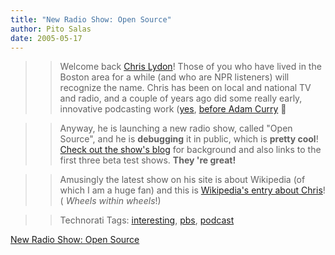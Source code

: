 ```yaml
---
title: "New Radio Show: Open Source"
author: Pito Salas
date: 2005-05-17
---
```



>>

>> Welcome back [Chris
Lydon](<http://en.wikipedia.org/wiki/Christopher_Lydon>)! Those of you who
have lived in the Boston area for a while (and who are NPR listeners) will
recognize the name. Chris has been on local and national TV and radio, and a
couple of years ago did some really early, innovative podcasting work
([yes](<http://en.wikipedia.org/wiki/Podcasting>), [before Adam
Curry](<http://archive.scripting.com/2005/05/14#When:8:02:28AM>) 🙂

>>

>> Anyway, he is launching a new radio show, called "Open Source", and he is
**debugging** it in public, which is **pretty cool**! [Check out the show's
blog](<http://www.radioopensource.org/>) for background and also links to the
first three beta test shows. **They 're great!**

>>

>> Amusingly the latest show on his site is about Wikipedia (of which I am a
huge fan) and this is [Wikipedia's entry about
Chris](<http://en.wikipedia.org/wiki/Christopher_Lydon>)! ( _Wheels within
wheels_!)

>>

>> Technorati Tags: [interesting](<http://technorati.com/tag/interesting>),
[pbs](<http://technorati.com/tag/pbs>),
[podcast](<http://technorati.com/tag/podcast>)


[New Radio Show: Open Source](None)
